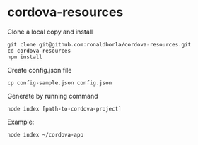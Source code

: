 # cordova-resources

Clone a local copy and install

    git clone git@github.com:ronaldborla/cordova-resources.git
    cd cordova-resources
    npm install

Create config.json file

    cp config-sample.json config.json

Generate by running command

    node index [path-to-cordova-project]

Example:

    node index ~/cordova-app

